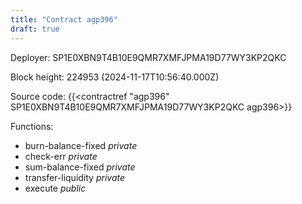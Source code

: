 ```yaml
---
title: "Contract agp396"
draft: true
---
```

Deployer: SP1E0XBN9T4B10E9QMR7XMFJPMA19D77WY3KP2QKC


 



Block height: 224953 (2024-11-17T10:56:40.000Z)

Source code: {{<contractref "agp396" SP1E0XBN9T4B10E9QMR7XMFJPMA19D77WY3KP2QKC agp396>}}

Functions:

* burn-balance-fixed _private_
* check-err _private_
* sum-balance-fixed _private_
* transfer-liquidity _private_
* execute _public_
